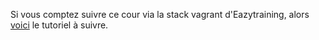 Si vous comptez suivre ce cour via la stack vagrant d'Eazytraining, alors [voici](https://github.com/eazytraining/setup-labs-ansible) le tutoriel à suivre.
